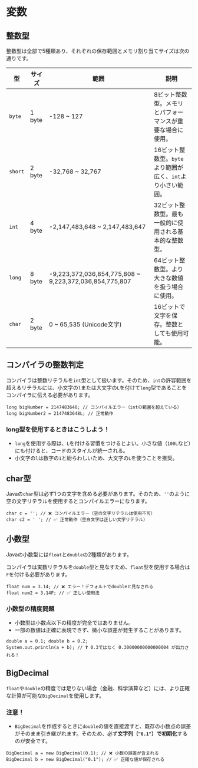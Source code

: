 # 変数

## 整数型

整数型は全部で5種類あり、それぞれの保存範囲とメモリ割り当てサイズは次の通りです。

| 型     | サイズ      | 範囲                           | 説明                                               |
|--------|------------|--------------------------------|----------------------------------------------------|
| `byte` | 1 byte   | -128 ~ 127                     | 8ビット整数型。メモリとパフォーマンスが重要な場合に使用。         |
| `short`| 2 byte   | -32,768 ~ 32,767               | 16ビット整数型。`byte`より範囲が広く、`int`より小さい範囲。 |
| `int`  | 4 byte   | -2,147,483,648 ~ 2,147,483,647 | 32ビット整数型。最も一般的に使用される基本的な整数型。               |
| `long` | 8 byte   | -9,223,372,036,854,775,808 ~ 9,223,372,036,854,775,807 | 64ビット整数型。より大きな数値を扱う場合に使用。        |
| `char` | 2 byte   | 0 ~ 65,535 (Unicode文字)      | 16ビットで文字を保存。整数としても使用可能。       |

## コンパイラの整数判定

コンパイラは整数リテラルを`int`型として扱います。そのため、`int`の許容範囲を超えるリテラルには、小文字の`l`または大文字の`L`を付けて`long`型であることをコンパイラに伝える必要があります。

```
long bigNumber = 2147483648; // コンパイルエラー（intの範囲を超えている） 
long bigNumber2 = 2147483648L; // 正常動作
```


### long型を使用するときはこうしよう！
- `long`を使用する際は、`L`を付ける習慣をつけるとよい。小さな値（`100L`など）にも付けると、コードのスタイルが統一される。
- 小文字の`l`は数字の`1`と紛らわしいため、大文字の`L`を使うことを推奨。

## char型

Javaの`char`型は必ず1つの文字を含める必要があります。そのため、`''`のように空の文字リテラルを使用するとコンパイルエラーになります。

```
char c = ''; // ❌ コンパイルエラー（空の文字リテラルは使用不可） 
char c2 = ' '; // ✅ 正常動作（空白文字は正しい文字リテラル）
```


## 小数型

Javaの小数型には`float`と`double`の2種類があります。

コンパイラは実数リテラルを`double`型と見なすため、`float`型を使用する場合は`F`を付ける必要があります。

```
float num = 3.14; // ❌ エラー！デフォルトでdoubleと見なされる 
float num2 = 3.14F; // ✅ 正しい使用法
```


### 小数型の精度問題

- 小数型は小数点以下の精度が完全ではありません。
- 一部の数値は正確に表現できず、微小な誤差が発生することがあります。

```
double a = 0.1; double b = 0.2; 
System.out.println(a + b); // ❓ 0.3ではなく 0.30000000000000004 が出力される！
```


## BigDecimal

`float`や`double`の精度では足りない場合（金融、科学演算など）には、より正確な計算が可能な`BigDecimal`を使用します。

### 注意！
- `BigDecimal`を作成するときに`double`の値を直接渡すと、既存の小数点の誤差がそのまま引き継がれます。そのため、必ず**文字列（`"0.1"`）で初期化**するのが安全です。

```
BigDecimal a = new BigDecimal(0.1); // ❌ 小数の誤差が含まれる 
BigDecimal b = new BigDecimal("0.1"); // ✅ 正確な値が保存される
```